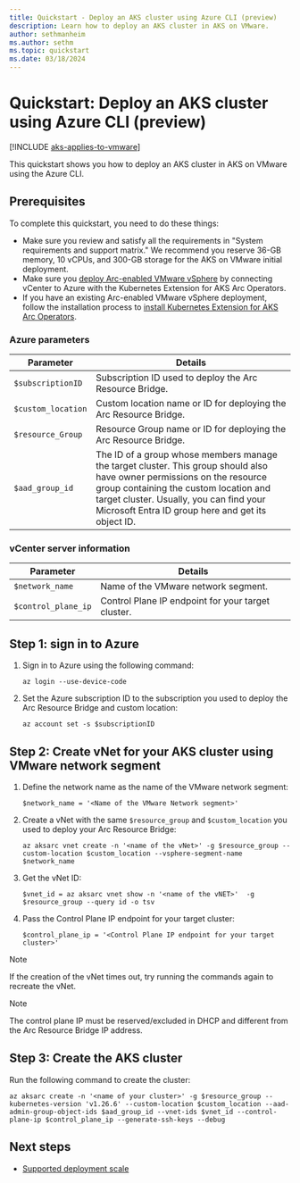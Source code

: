 ```yaml
---
title: Quickstart - Deploy an AKS cluster using Azure CLI (preview)
description: Learn how to deploy an AKS cluster in AKS on VMware. 
author: sethmanheim
ms.author: sethm
ms.topic: quickstart
ms.date: 03/18/2024
---
```


# Quickstart: Deploy an AKS cluster using Azure CLI (preview)

[!INCLUDE [aks-applies-to-vmware](includes/aks-hci-applies-to-skus/aks-applies-to-vmware.md)]

This quickstart shows you how to deploy an AKS cluster in AKS on VMware using the Azure CLI.

## Prerequisites

To complete this quickstart, you need to do these things:

- Make sure you review and satisfy all the requirements in "System requirements and support matrix." We recommend you reserve 36-GB memory, 10 vCPUs, and 300-GB storage for the AKS on VMware initial deployment.
- Make sure you [deploy Arc-enabled VMware vSphere](/azure/azure-arc/vmware-vsphere/quick-start-connect-vcenter-to-arc-using-script) by connecting vCenter to Azure with the Kubernetes Extension for AKS Arc Operators.
- If you have an existing Arc-enabled VMware vSphere deployment, follow the installation process to [install Kubernetes Extension for AKS Arc Operators](aks-vmware-install-kubernetes-extension.md).

### Azure parameters

| Parameter        | Details                                                                                                                                                                                                                                                           |
|------------------|-------------------------------------------------------------------------------------------------------------------------------------------------------------------------------------------------------------------------------------------------------------------|
| `$subscriptionID`  | Subscription ID used to deploy the Arc Resource Bridge.                                                                                                                                                                                                           |
| `$custom_location` | Custom location name or ID for deploying the Arc Resource Bridge.                                                                                                                                                                                                 |
| `$resource_Group`  | Resource Group name or ID for deploying the Arc Resource Bridge.                                                                                                                                                                                                  |
| `$aad_group_id`    | The ID of a group whose members manage the target cluster. This group should also have owner permissions on the resource group containing the custom location and target cluster. Usually, you can find your Microsoft Entra ID group here and get its object ID. |

### vCenter server information

|     Parameter            |     Details                                      |
|--------------------------|------------------------------------------------------------|
|     `$network_name`        |     Name of the VMware network segment.                   |
|     `$control_plane_ip`    |     Control Plane IP endpoint for your target cluster.    |

## Step 1: sign in to Azure

1. Sign in to Azure using the following command:

   ```azurecli
   az login --use-device-code
   ```

1. Set the Azure subscription ID to the subscription you used to deploy the Arc Resource Bridge and custom location:

   ```azurecli
   az account set -s $subscriptionID
   ```

## Step 2: Create vNet for your AKS cluster using VMware network segment

1. Define the network name as the name of the VMware network segment:

   ```azurecli
   $network_name = '<Name of the VMware Network segment>'
   ```

1. Create a vNet with the same `$resource_group` and `$custom_location` you used to deploy your Arc Resource Bridge:

   ```azurecli
   az aksarc vnet create -n '<name of the vNet>' -g $resource_group --custom-location $custom_location --vsphere-segment-name $network_name
   ```

1. Get the vNet ID:

   ```azurecli
   $vnet_id = az aksarc vnet show -n '<name of the vNET>'  -g $resource_group --query id -o tsv
   ```

1. Pass the Control Plane IP endpoint for your target cluster:

   ```azurecli
   $control_plane_ip = '<Control Plane IP endpoint for your target cluster>'
   ```

> [!NOTE]
> If the creation of the vNet times out, try running the commands again to recreate the vNet.

> [!NOTE]
> The control plane IP must be reserved/excluded in DHCP and different from the Arc Resource Bridge IP address.

## Step 3: Create the AKS cluster

Run the following command to create the cluster:

```azurecli
az aksarc create -n '<name of your cluster>' -g $resource_group --kubernetes-version 'v1.26.6' --custom-location $custom_location --aad-admin-group-object-ids $aad_group_id --vnet-ids $vnet_id --control-plane-ip $control_plane_ip --generate-ssh-keys --debug
```

## Next steps

- [Supported deployment scale](aks-vmware-scale-requirements.md)
